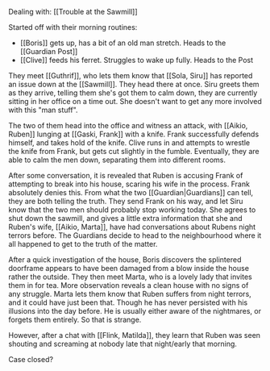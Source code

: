Dealing with: [[Trouble at the Sawmill]]

Started off with their morning routines:

- [[Boris]] gets up, has a bit of an old man stretch. Heads to the [[Guardian Post]]
- [[Clive]] feeds his ferret. Struggles to wake up fully. Heads to the Post

They meet [[Guthrif]], who lets them know that [[Sola, Siru]] has reported an issue down at the [[Sawmill]]. They head there at once. Siru greets them as they arrive, telling them she's got them to calm down, they are currently sitting in her office on a time out. She doesn't want to get any more involved with this "man stuff".

The two of them head into the office and witness an attack, with [[Aikio, Ruben]] lunging at [[Gaski, Frank]] with a knife. Frank successfully defends himself, and takes hold of the knife. Clive runs in and attempts to wrestle the knife from Frank, but gets cut slightly in the fumble.
Eventually, they are able to calm the men down, separating them into different rooms.

After some conversation, it is revealed that Ruben is accusing Frank of attempting to break into his house, scaring his wife in the process. Frank absolutely denies this. From what the two [[Guardian|Guardians]] can tell, they are both telling the truth. They send Frank on his way, and let Siru know that the two men should probably stop working today. She agrees to shut down the sawmill, and gives a little extra information that she and Ruben's wife, [[Aikio, Marta]], have had conversations about Rubens night terrors before. The Guardians decide to head to the neighbourhood where it all happened to get to the truth of the matter.

After a quick investigation of the house, Boris discovers the splintered doorframe appears to have been damaged from a blow inside the house rather the outside. They then meet Marta, who is a lovely lady that invites them in for tea. More observation reveals a clean house with no signs of any struggle.
Marta lets them know that Ruben suffers from night terrors, and it could have just been that. Though he has never persisted with his illusions into the day before. He is usually either aware of the nightmares, or forgets them entirely. So that is strange.

However, after a chat with [[Flink, Matilda]], they learn that Ruben was seen shouting and screaming at nobody late that night/early that morning.

Case closed?